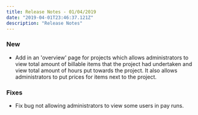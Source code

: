 ```yaml
---
title: Release Notes - 01/04/2019
date: "2019-04-01T23:46:37.121Z"
description: "Release Notes"
---
```


### New

- Add in an 'overview' page for projects which allows administrators to view total amount of billable items that the project had undertaken
  and view total amount of hours put towards the project. It also allows administrators to put prices for items next to the project.

### Fixes

- Fix bug not allowing administrators to view some users in pay runs.
